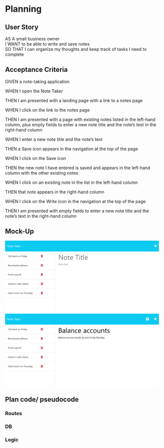 # Planning

## User Story

AS A small business owner  
I WANT to be able to write and save notes  
SO THAT I can organize my thoughts and keep track of tasks I need to complete  

## Acceptance Criteria

GIVEN a note-taking application  

WHEN I open the Note Taker  

THEN I am presented with a landing page with a link to a notes page  

WHEN I click on the link to the notes page  

THEN I am presented with a page with existing notes listed in the left-hand column, plus empty fields to enter a new note title and the note’s text in the right-hand column  

WHEN I enter a new note title and the note’s text  

THEN a Save icon appears in the navigation at the top of the page  

WHEN I click on the Save icon  

THEN the new note I have entered is saved and appears in the left-hand column with the other existing notes  

WHEN I click on an existing note in the list in the left-hand column  

THEN that note appears in the right-hand column  

WHEN I click on the Write icon in the navigation at the top of the page  

THEN I am presented with empty fields to enter a new note title and the note’s text in the right-hand column  

## Mock-Up

<img src='11-express-homework-demo-01.png'>

<img src='./11-express-homework-demo-02.png'>

## Plan code/ pseudocode

### Routes

### DB

### Logic

